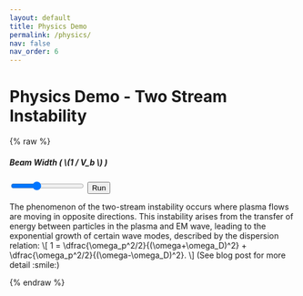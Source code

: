 ```yaml
---
layout: default
title: Physics Demo
permalink: /physics/
nav: false
nav_order: 6
---
```


# Physics Demo - Two Stream Instability

{% raw %}
<style>
.photo-container {
  position: relative;
  width: 100%; 
  aspect-ratio: 3449 / 4435; 
  perspective: 1000px; 
  margin: auto; 
  overflow: hidden;
}

.photo-container-inner {
  position: relative;
  width: 100%;
  height: 100%;
  transform-style: preserve-3d;
  transition: transform 1.0s ease-in-out;
}

.photo-container:hover .photo-container-inner {
  transform: rotateY(180deg); 
}

.photo {
  position: absolute;
  width: 100%;
  height: 100%;
  backface-visibility: hidden;
  transform-style: preserve-3d;
}

.photo.front {
  transform: rotateY(0deg);
}

.photo.back {
  transform: rotateY(180deg);
}

.photo img {
  width: 100%;
  height: 100%;
  object-fit: cover;
  border-radius: 50%; 
  box-shadow: 0 4px 8px rgba(0, 0, 0, 0.3); 
}

@media (max-width: 768px) {
  .photo-container {
    aspect-ratio: 3449 / 4435;
  }
}

@media (max-width: 480px) {
  .photo-container {
    aspect-ratio: 3449 / 4435; 
  }
}
</style>

<style>
details {
  border: 1px solid var(--global-divider-color);
  border-radius: 10px;
  padding: 10px;
  margin: 20px 0;
  background-color: var(--global-card-bg-color);
  color: var(--global-text-color);
  box-shadow: 0 2px 5px rgba(0, 0, 0, 0.1);
  transition: all 0.3s ease;

  summary {
    display: flex;
    align-items: center;
    justify-content: space-between;
    cursor: pointer;
    font-weight: bold;
    color: var(--global-text-color);

    &:hover {
      color: var(--global-hover-color);
    }
  }

  .control-icon {
    fill: var(--global-theme-color);
    transition: 0.3s ease;
  }

  details[open] {
    box-shadow: 0 4px 10px rgba(0, 0, 0, 0.2);

    .control-icon-expand {
      display: none;
    }

    .control-icon-close {
      display: inline;
    }
  }
}
</style>

<div class="main-container">
    <div class="canvas-container">
        <canvas id="myCanvas" width="600" height="450"></canvas>
    </div>
    <div class="controls-container">
        <h5>Beam Width <span id="bw"></span> ( \(1 / V_b \) ) </h5>
    <div class="slider-button-container">
        <input type="range" min="0.0" max="0.3" value="0.1" step="0.01" class="slider w3-slider" id="myRange">
        <button class="stylish-button" id="start">Run</button>
    </div>
        <p>
        The phenomenon of the two-stream instability occurs 
        where plasma flows are moving in opposite directions. 
        This instability arises from the transfer of energy 
        between particles in the plasma and EM wave, 
        leading to the exponential growth of certain wave modes, 
        described by the dispersion relation:
        \[ 1 = \dfrac{\omega_p^2/2}{(\omega+\omega_D)^2} + \dfrac{\omega_p^2/2}{(\omega-\omega_D)^2}. \]
        (See blog post for more detail :smile:)
        </p>
    </div>
</div>

<script>
  let start = document.querySelector("#start");
  start.addEventListener("click", Restart, false);
  
  var slider = document.getElementById("myRange");
  var output = document.getElementById("bw");
  output.innerHTML = slider.value;
  
  slider.oninput = function() {
      output.innerHTML = this.value;
      clearInterval(intervalid);
      updateParticles();
  }
  
  var canvas = document.getElementById("myCanvas");
  var ctx = canvas.getContext("2d");
  var maxX = canvas.width;
  var maxY = canvas.height;
  var tf = slider.value;
  
  /////////////////////////////
  var pi = 4.0 * Math.atan(1.0);
  var twopi = 8.0 * Math.atan(1.0);
  var L = twopi / 0.6124;
  var CL = 0.7;
  var PPC = 1000;
  var NG = 15;
  var NP = NG * PPC;
  var vb = 1.0;
  var dt = 0.1;
  var dx = L / 15.0;
  var n0 = NP / L;
  var r = new Array();
  var v = new Array();
  var vp = new Array();
  var rho = new Array();
  var phi = new Array();
  var E = new Array();
  var t = 0.0;
  var radius = 1;
  var bw = slider.value
  /////////////////////////////
  
  function fitToContainer(canvas){
    canvas.style.width='100%';
    canvas.style.height='100%';
    canvas.width  = canvas.offsetWidth;
    canvas.height = canvas.offsetHeight;
  }
  fitToContainer(canvas);
  
  function ini() {
    var bw = slider.value
    t = 0.0
    r = new Array()
    v = new Array()
    rho = new Array()
    phi = new Array()
    E = new Array()
    // Uniform position of electron
    for (var i = 0 ; i < NP ; i++){
      var x = GRN(0.0, L);
      r.push(x);
    }  
    // two cold stream
    // for (var i = 0 ; i < NP / 2 ; i++){
    //   v.push(vb);
    // }
    // for (var i = 0 ; i < NP / 2 ; i++){
    //   v.push(-vb);
    // }
  
    // two warm stream
    for (var i = 0 ; i < NP / 2 ; i++){
      v.push(gaussianRandom(+vb, vb * bw))
    }
    for (var i = 0 ; i < NP / 2 ; i++){
      v.push(gaussianRandom(-vb, vb * bw))
    }
  }
  
  function gaussianRandom(mean=0, stdev=1) {
      let u = 1 - Math.random(); 
      let v = Math.random();
      let z = Math.sqrt( -2.0 * Math.log( u ) ) * Math.cos( 2.0 * Math.PI * v );
      return z * stdev + mean;
  }
  
  function GRN(min, max) {
      return Math.random() * (max - min) + min;
  }
  
  function density(){
    for (var i = 0 ; i < NG ; i++){
      rho[i] = 0.0;
    }
    for (var i = 0 ; i < NP ; i++){
      var j = Math.floor(r[i] / dx);
      y = r[i] / dx - j;
      if (j == 0){
        rho[NG-1] = rho[NG-1] + (1.0 - y) / dx;
        rho[0] = rho[0] + y / dx;
      }
      else{
        rho[j-1] = rho[j-1] + (1.0 - y) / dx;
        rho[j] = rho[j] + y / dx;
      }
    }
    for (var i = 0 ; i < NG ; i++){
      rho[i] = rho[i] / n0 - 1.0;
    }
  }
  
  function field(){
    E[0] = (phi[NG-1] - phi[1]) / 2.0 / dx;
    E[NG-1] = (phi[NG-2] - phi[0]) / 2.0 / dx;
    for (var i = 1 ; i < NG-1 ; i++){
      E[i] = (phi[i-1] - phi[i+1]) / 2.0 / dx;
    }
  }
  
  function Poisson(){
    phi[NG-1] = 0.0;
    phi[0] = 0.0;
    for (var i = 0 ; i < NG ; i++){
      phi[0] = phi[0] + i * rho[i];
    }
    phi[0] = phi[0] / NG;
    phi[1] = rho[0] + 2.0 * phi[0];
  
    for (var i = 2 ; i < NG-1 ; i++){
      phi[i] = rho[i-1] - phi[i-2] + 2.0 * phi[i-1];
    }
  
    for (var i = 0 ; i < NG ; i++){
      phi[i] = phi[i] * dx * dx;
    }
  }
  
  function accel(x){
    var j = Math.floor(x / dx);
    var y = x / dx - j;
    var a = 0.0;
  
    if (j == 0){
      a = - (E[NG-1] * (1.0 - y) + E[0] * y);
    }
    else{
      a = - (E[j-1] * (1.0 - y) + E[j] * y);
    }
    return a
  }
  
  function leapfrog(){
    var vp = v;
    for (var i = 0 ; i < NP ; i++){
      v[i] = v[i] + accel(r[i]) * dt;
      r[i] = r[i] + vp[i] * dt;
      // Check if particle are inside 0 <= x <= L
      if (r[i] < 0.0){
        r[i] = r[i] + L;
      }
      else if (r[i] >= L){
        r[i] = r[i] - L;
      }
    }
  }
  
  function halfleap(){
    for (var i = 0 ; i < NP ; i++){
      v[i] = v[i] - 0.5 * accel(r[i]) * dt;
    }
  }
  
  function Start(){
    ini();
    density();
    Poisson();
    field();
    halfleap();
  }
  
  
  function move(){
    density();
    Poisson();
    field();
    leapfrog();
    t = t + dt;
  }
  
  function draw() {
      ctx.clearRect(0, 0, canvas.width, canvas.height);
      for (var i = 0; i < NP; i++){
          ctx.beginPath();
          ctx.arc(r[i] / L * maxX, (v[i] + 3) / 6 * maxY, radius, 0, Math.PI*2);
          if (i < NP / 2){
            ctx.fillStyle = 'rgb(0, 165, 173)';
          }
          else{
            ctx.fillStyle = 'rgb(239, 68, 111)';
          }
          ctx.fill();
          ctx.closePath();        
      }
  }
  
  
  function ani() {
  
      ctx.clearRect(0, 0, canvas.width, canvas.height);
   
      draw();
      move();
  }
  
  var intervalid 
  
  function Restart(){
    clearInterval(intervalid);
    Start();
    intervalid = setInterval(ani, 20);
  }

  function updateParticles() {
    ini(); 
    draw();
  }

  updateParticles();
  
  // Restart()
  
</script>
{% endraw %}